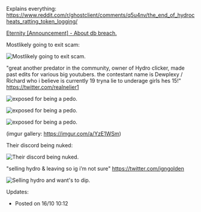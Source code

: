 Explains everything:
https://www.reddit.com/r/ghostclient/comments/q5u4nv/the_end_of_hydrocheats_ratting_token_logging/


[Eternity [Announcement] - About db breach.](https://jays.host/4423eaa0.png)

Mostlikely going to exit scam:

![Mostlikely going to exit scam.](https://i.imgur.com/xDYUtEZ.png)

"great another predator in the community, owner of Hydro clicker, made past edits for various big youtubers. the contestant name is Dewplexy / Richard who i believe is currently 19 tryna lie to underage girls hes 15!" https://twitter.com/realnelier1

![exposed for being a pedo.](https://i.imgur.com/oCL0aRq.png)

![exposed for being a pedo.](https://i.imgur.com/WmdLaQj.png)

![exposed for being a pedo.](https://i.imgur.com/MDaOynO.png)

(imgur gallery: https://imgur.com/a/YzE1WSm)

Their discord being nuked:

![Their discord being nuked.](https://i.imgur.com/HyCJzNZ.png)

"selling hydro & leaving so ig i’m not sure" https://twitter.com/igngolden

![Selling hydro and want's to dip.](https://i.imgur.com/LRJLW3C.png)


Updates:
* Posted on 16/10 10:12
